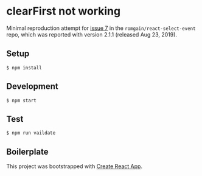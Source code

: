 # clearFirst not working

Minimal reproduction attempt for [issue 7](https://github.com/romgain/react-select-event/issues/7) in the `romgain/react-select-event` repo, which was reported with version 2.1.1 (released Aug 23, 2019).

## Setup

`$ npm install`

## Development

`$ npm start`

## Test

`$ npm run vaildate`

## Boilerplate

This project was bootstrapped with [Create React App](https://github.com/facebook/create-react-app).
